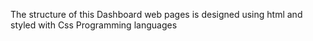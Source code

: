 The structure of this Dashboard web pages  is designed using html and styled with Css Programming languages  

